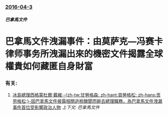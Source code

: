 ### [2016-04-3](/zh/news/2016/04/3/index.md)

##### 巴拿馬文件
# 巴拿馬文件洩漏事件：由莫萨克—冯赛卡律师事务所洩漏出來的機密文件揭露全球權貴如何藏匿自身財富




### 有关:

1. [冰島總理西格蒙杜爾·戴維·-{zh-tw:甘勞格森; zh-hant:貢勞格松; zh-hans:贡劳格松;}-因巴拿馬文件披露相關逃稅醜聞而辭去總理職務，為巴拿馬文件洩漏事件首位受影響政治人物](/zh/news/2016/04/5/冰島總理西格蒙杜爾-戴維-zh-tw-甘勞格森-zh-hant-貢勞格松-zh-hans-贡劳格松-因巴拿馬.md) _上下文: 巴拿馬文件_
